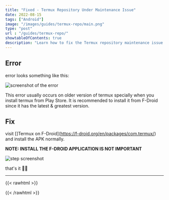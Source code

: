 ```yaml
---
title: "Fixed - Termux Repository Under Maintenance Issue"
date: 2022-08-15
tags: ["Android"]
image: "/images/guides/termux-repo/main.png"
type: "post"
url : "/guides/termux-repo/"
showtableOfContents: true
description: "Learn how to fix the Termux repository maintenance issue with our step-by-step guide. Get your system up and running in no time. Read now!"
---
```


## Error

error looks something like this:

![screenshot of the error](/images/guides/termux-repo/2022.png)

This error usually occurs on older version of termux specially when you install termux from Play Store. It is recommended to install it from F-Droid since it has the latest & greatest version.

## Fix

visit []Termux on F-Droid](https://f-droid.org/en/packages/com.termux/) and install the APK normally.

**NOTE: INSTALL THE F-DROID APPLICATION IS NOT IMPORTANT**

![step screenshot](/images/guides/termux-repo/2022_1.png)

 that's it ✌🏽

-------------------------------------------------------------
{{< rawhtml >}} 
 
{{< /rawhtml >}}